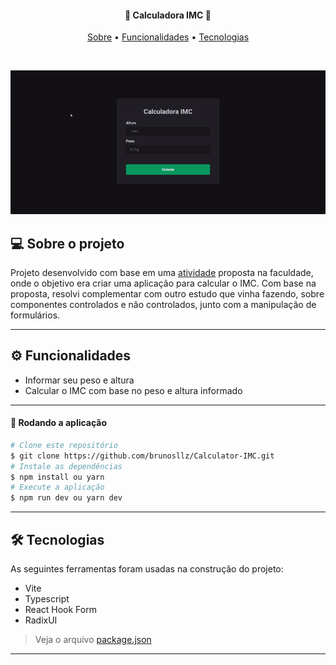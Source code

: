 <h4 align="center">
 🧮 Calculadora IMC 🧮
</h4>

<p align="center">
  <a href="#--sobre-o-projeto">Sobre</a> •
  <a href="#-%EF%B8%8F-funcionalidades">Funcionalidades</a> •
  <a href="#--tecnologias">Tecnologias</a> 
</p>

<br/>

![gif](https://github.com/brunosllz/Calculator-IMC/blob/main/src/assets/calculator-cover.gif)

## [](https://github.com/brunosllz/Platform_lab#--sobre-o-projeto) 💻 Sobre o projeto

Projeto desenvolvido com base em uma [atividade](https://drive.google.com/file/d/1pfvpW73vrl9SCTQd_AcKqq-8TI5UOs8l/view?usp=sharing) proposta na faculdade, onde o objetivo era criar uma aplicação para calcular o IMC.
Com base na proposta, resolvi complementar com outro estudo que vinha fazendo, sobre componentes controlados e não controlados, junto com a manipulação de formulários. 

---

## [](https://github.com/brunosllz/Platform_lab#-%EF%B8%8F-funcionalidades) ⚙️ Funcionalidades

- Informar seu peso e altura
- Calcular o IMC com base no peso e altura informado

---

#### 🧭 Rodando a aplicação
```bash
# Clone este repositório
$ git clone https://github.com/brunosllz/Calculator-IMC.git
# Instale as dependências
$ npm install ou yarn
# Execute a aplicação
$ npm run dev ou yarn dev

```

---


## [](https://github.com/brunosllz/Platform_lab#--tecnologias) 🛠 Tecnologias

As seguintes ferramentas foram usadas na construção do projeto:

- Vite
- Typescript
- React Hook Form
- RadixUI


> Veja o arquivo [package.json](https://github.com/brunosllz/Calculator-IMC/blob/main/package.json)
---
